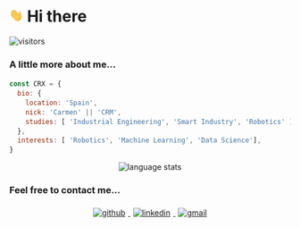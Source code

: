 # <img src="https://raw.githubusercontent.com/ABSphreak/ABSphreak/master/gifs/Hi.gif" width="25px"> Hi there

![visitors](https://visitor-badge.glitch.me/badge?page_id=crxcrm/crxcrm)

### A little more about me...

```js
const CRX = {
  bio: {
    location: 'Spain',
    nick: 'Carmen' || 'CRM',
    studies: [ 'Industrial Engineering', 'Smart Industry', 'Robotics' ]
  },
  interests: [ 'Robotics', 'Machine Learning', 'Data Science'],
}
```

<p align="center">
	<img alt="language stats" src="https://github-readme-stats.vercel.app/api/top-langs?username=crxcrm&theme=dark&count_private=true&show_icons=true&layout=compact&langs_count=6">
</p>

### Feel free to contact me...

<p align="center">
	<a href="https://github.com/crxcrm" target="_blank">
		<img alt="github" src="https://img.icons8.com/clouds/100/000000/github.png" style="padding: 5px;" width="10%">
	</a>
	<a href="https://www.linkedin.com/in/maria-del-carmen-rubiales-mena/" target="_blank">
		<img alt="linkedin" src="https://img.icons8.com/clouds/100/000000/linkedin.png" style="padding: 5px;" width="10%">
	</a>
	<a href="mailto:carmenrubialesmena@gmail.com" target="_blank">
		<img alt="gmail" src="https://www.google.com/url?sa=i&url=https%3A%2F%2Fwww.uplabs.com%2Fposts%2Femail-icon-send-icon&psig=AOvVaw229dyzaQuB2gMS6nijTdz9&ust=1649844432710000&source=images&cd=vfe&ved=0CAoQjRxqFwoTCNjc5s6jjvcCFQAAAAAdAAAAABAD" style="padding: 5px;" width="10%">
	</a>
</p>

